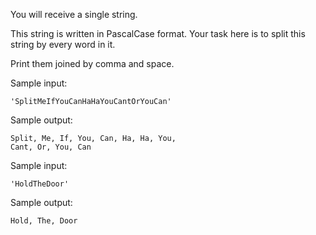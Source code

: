 You will receive a single string.

This string is written in PascalCase format. Your task here is to split this string by every word in it.

Print them joined by comma and space.


Sample input:

    'SplitMeIfYouCanHaHaYouCantOrYouCan' 

Sample output:

    Split, Me, If, You, Can, Ha, Ha, You,
    Cant, Or, You, Can

Sample input:

    'HoldTheDoor'

Sample output:

    Hold, The, Door
